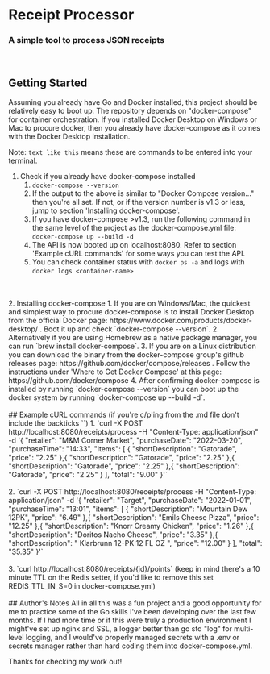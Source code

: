 # Receipt Processor
### A simple tool to process JSON receipts

<br>

## Getting Started
Assuming you already have Go and Docker installed, this project should be relatively
easy to boot up. The repository depends on "docker-compose" for container orchestration.
If you installed Docker Desktop on Windows or Mac to procure docker, then you already
have docker-compose as it comes with the Docker Desktop installation.

Note: `text like this` means these are commands to be entered into your terminal.

1. Check if you already have docker-compose installed
    1. `docker-compose --version`
    2. If the output to the above is similar to "Docker Compose version..." then you're all set. If not, or if the version number is v1.3 or less, jump to section 'Installing docker-compose'.
    3. If you have docker-compose >v1.3, run the following command in the same level of the project as the docker-compose.yml file:
    `docker-compose up --build -d`
    4. The API is now booted up on localhost:8080. Refer to section 'Example cURL commands' for some ways you can test the API.
    5. You can check container status with `docker ps -a` and logs with `docker logs <container-name>`
<br>
<br>
2. Installing docker-compose
    1. If you are on Windows/Mac, the quickest and simplest way to procure docker-compose is to install Docker Desktop from the official Docker page: https://www.docker.com/products/docker-desktop/ . Boot it up and check `docker-compose --version`.
    2. Alternatively if you are using Homebrew as a native package manager, you can run `brew install docker-compose`.
    3. If you are on a Linux distribution you can download the binary from the docker-compose group's github releases page: https://github.com/docker/compose/releases . Follow the instructions under 'Where to Get Docker Compose' at this page: https://github.com/docker/compose
    4. After confirming docker-compose is installed by running `docker-compose --version` you can boot up the docker system by running `docker-compose up --build -d`.
<br>
<br>
## Example cURL commands (if you're c/p'ing from the .md file don't include the backticks ``)
1. `curl -X POST http://localhost:8080/receipts/process -H "Content-Type: application/json" -d '{ "retailer": "M&M Corner Market", "purchaseDate": "2022-03-20", "purchaseTime": "14:33", "items": [ { "shortDescription": "Gatorade", "price": "2.25" },{ "shortDescription": "Gatorade", "price": "2.25" },{ "shortDescription": "Gatorade", "price": "2.25" },{ "shortDescription": "Gatorade", "price": "2.25" } ], "total": "9.00" }'`
<br>
<br>
2. `curl -X POST http://localhost:8080/receipts/process -H "Content-Type: application/json" -d '{ "retailer": "Target", "purchaseDate": "2022-01-01", "purchaseTime": "13:01", "items": [ { "shortDescription": "Mountain Dew 12PK", "price": "6.49" },{ "shortDescription": "Emils Cheese Pizza", "price": "12.25" },{ "shortDescription": "Knorr Creamy Chicken", "price": "1.26" },{ "shortDescription": "Doritos Nacho Cheese", "price": "3.35" },{ "shortDescription": " Klarbrunn 12-PK 12 FL OZ ", "price": "12.00" } ], "total": "35.35" }'`
<br>
<br>
3. `curl http://localhost:8080/receipts/{id}/points` (keep in mind there's a 10 minute TTL on the Redis setter, if you'd like to remove this set REDIS_TTL_IN_S=0 in docker-compose.yml)
<br>
<br>
## Author's Notes
All in all this was a fun project and a good opportunity for me to practice some of the Go skills I've been developing over the last few months. If I had more time or if this were truly a production environment I might've set up nginx and SSL, a logger better than go std "log" for multi-level logging, and I would've properly managed secrets with a .env or secrets manager rather than hard coding them into docker-compose.yml.

Thanks for checking my work out!
